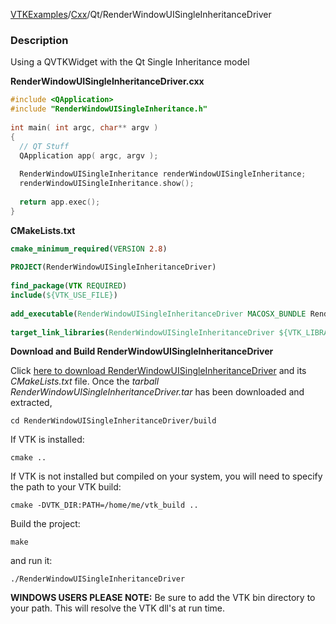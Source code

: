 [VTKExamples](/home/)/[Cxx](/Cxx)/Qt/RenderWindowUISingleInheritanceDriver

### Description

Using a QVTKWidget with the Qt Single Inheritance model

**RenderWindowUISingleInheritanceDriver.cxx**
```c++
#include <QApplication>
#include "RenderWindowUISingleInheritance.h"
 
int main( int argc, char** argv )
{
  // QT Stuff
  QApplication app( argc, argv );
 
  RenderWindowUISingleInheritance renderWindowUISingleInheritance;
  renderWindowUISingleInheritance.show();
 
  return app.exec();
}
```
**CMakeLists.txt**
```cmake
cmake_minimum_required(VERSION 2.8)
 
PROJECT(RenderWindowUISingleInheritanceDriver)
 
find_package(VTK REQUIRED)
include(${VTK_USE_FILE})
 
add_executable(RenderWindowUISingleInheritanceDriver MACOSX_BUNDLE RenderWindowUISingleInheritanceDriver.cxx)
 
target_link_libraries(RenderWindowUISingleInheritanceDriver ${VTK_LIBRARIES})
```

**Download and Build RenderWindowUISingleInheritanceDriver**

Click [here to download RenderWindowUISingleInheritanceDriver](https://github.com/lorensen/VTKWikiExamplesTarballs/raw/master/RenderWindowUISingleInheritanceDriver.tar) and its *CMakeLists.txt* file.
Once the *tarball RenderWindowUISingleInheritanceDriver.tar* has been downloaded and extracted,
```
cd RenderWindowUISingleInheritanceDriver/build 
```
If VTK is installed:
```
cmake ..
```
If VTK is not installed but compiled on your system, you will need to specify the path to your VTK build:
```
cmake -DVTK_DIR:PATH=/home/me/vtk_build ..
```
Build the project:
```
make
```
and run it:
```
./RenderWindowUISingleInheritanceDriver
```
**WINDOWS USERS PLEASE NOTE:** Be sure to add the VTK bin directory to your path. This will resolve the VTK dll's at run time.

